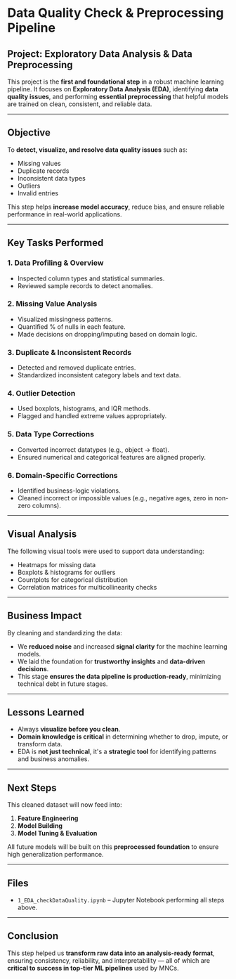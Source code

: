# Data Quality Check & Preprocessing Pipeline

## Project: Exploratory Data Analysis & Data Preprocessing

This project is the **first and foundational step** in a robust machine learning pipeline. It focuses on **Exploratory Data Analysis (EDA)**, identifying **data quality issues**, and performing **essential preprocessing** that helpful models are trained on clean, consistent, and reliable data.

---

## Objective

To **detect, visualize, and resolve data quality issues** such as:

- Missing values  
- Duplicate records  
- Inconsistent data types  
- Outliers  
- Invalid entries  

This step helps **increase model accuracy**, reduce bias, and ensure reliable performance in real-world applications.

---

## Key Tasks Performed

### 1. Data Profiling & Overview
- Inspected column types and statistical summaries.
- Reviewed sample records to detect anomalies.

### 2. Missing Value Analysis
- Visualized missingness patterns.
- Quantified % of nulls in each feature.
- Made decisions on dropping/imputing based on domain logic.

### 3. Duplicate & Inconsistent Records
- Detected and removed duplicate entries.
- Standardized inconsistent category labels and text data.

### 4. Outlier Detection
- Used boxplots, histograms, and IQR methods.
- Flagged and handled extreme values appropriately.

### 5. Data Type Corrections
- Converted incorrect datatypes (e.g., object → float).
- Ensured numerical and categorical features are aligned properly.

### 6. Domain-Specific Corrections
- Identified business-logic violations.
- Cleaned incorrect or impossible values (e.g., negative ages, zero in non-zero columns).

---

##  Visual Analysis

The following visual tools were used to support data understanding:

- Heatmaps for missing data  
- Boxplots & histograms for outliers  
- Countplots for categorical distribution  
- Correlation matrices for multicollinearity checks

---

##  Business Impact

By cleaning and standardizing the data:

- We **reduced noise** and increased **signal clarity** for the machine learning models.
- We laid the foundation for **trustworthy insights** and **data-driven decisions**.
- This stage **ensures the data pipeline is production-ready**, minimizing technical debt in future stages.

---

##  Lessons Learned

- Always **visualize before you clean**.
- **Domain knowledge is critical** in determining whether to drop, impute, or transform data.
- EDA is **not just technical**, it's a **strategic tool** for identifying patterns and business anomalies.

---

##  Next Steps

This cleaned dataset will now feed into:

1. **Feature Engineering**  
2. **Model Building**  
3. **Model Tuning & Evaluation**

All future models will be built on this **preprocessed foundation** to ensure high generalization performance.

---

##  Files

- `1_EDA_checkDataQuality.ipynb` – Jupyter Notebook performing all steps above.

---

##  Conclusion

This step helped us **transform raw data into an analysis-ready format**, ensuring consistency, reliability, and interpretability — all of which are **critical to success in top-tier ML pipelines** used by MNCs.
